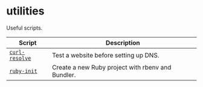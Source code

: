 # utilities

Useful scripts.

| Script | Description |
|--------|-------------|
| [`curl-resolve`](bin/curl-resolve) | Test a website before setting up DNS. |
| [`ruby-init`](bin/ruby-init) | Create a new Ruby project with rbenv and Bundler. |
